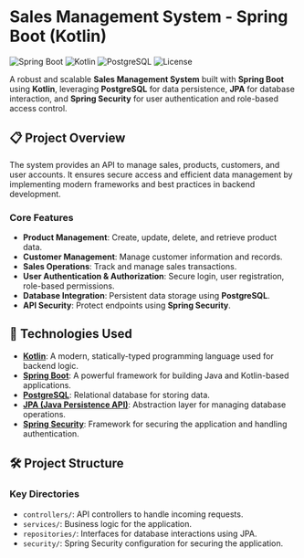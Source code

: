 # Sales Management System - Spring Boot (Kotlin)

![Spring Boot](https://img.shields.io/badge/SpringBoot-3.3.4-brightgreen.svg)
![Kotlin](https://img.shields.io/badge/Kotlin-1.9.25-blueviolet.svg)
![PostgreSQL](https://img.shields.io/badge/PostgreSQL-15-blue.svg)
![License](https://img.shields.io/badge/License-MIT-yellow.svg)

A robust and scalable **Sales Management System** built with **Spring Boot** using **Kotlin**, leveraging **PostgreSQL** for data persistence, **JPA** for database interaction, and **Spring Security** for user authentication and role-based access control.

## 📋 Project Overview

The system provides an API to manage sales, products, customers, and user accounts. It ensures secure access and efficient data management by implementing modern frameworks and best practices in backend development.

### Core Features

- **Product Management**: Create, update, delete, and retrieve product data.
- **Customer Management**: Manage customer information and records.
- **Sales Operations**: Track and manage sales transactions.
- **User Authentication & Authorization**: Secure login, user registration, role-based permissions.
- **Database Integration**: Persistent data storage using **PostgreSQL**.
- **API Security**: Protect endpoints using **Spring Security**.

## 🚀 Technologies Used

- **[Kotlin](https://kotlinlang.org/)**: A modern, statically-typed programming language used for backend logic.
- **[Spring Boot](https://spring.io/projects/spring-boot)**: A powerful framework for building Java and Kotlin-based applications.
- **[PostgreSQL](https://www.postgresql.org/)**: Relational database for storing data.
- **[JPA (Java Persistence API)](https://spring.io/guides/gs/accessing-data-jpa/)**: Abstraction layer for managing database operations.
- **[Spring Security](https://spring.io/projects/spring-security)**: Framework for securing the application and handling authentication.

## 🛠️ Project Structure
### Key Directories

- `controllers/`: API controllers to handle incoming requests.
- `services/`: Business logic for the application.
- `repositories/`: Interfaces for database interactions using JPA.
- `security/`: Spring Security configuration for securing the application.
